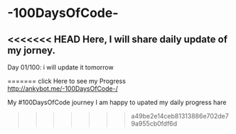 # -100DaysOfCode-
<<<<<<< HEAD
Here, I will share daily update of my jorney.
-------------------------------------------------------

Day 01/100: i will update it tomorrow


=======
click Here to see my Progress  http://ankybot.me/-100DaysOfCode-/



My #100DaysOfCode journey
I am happy to upated my daily progress hare
>>>>>>> a49be2e14ceb81313886e702de79a955cb0fdf6d
